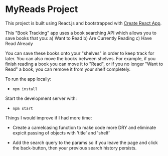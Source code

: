 # MyReads Project

This project is built using React.js and bootstrapped with [Create React App](https://github.com/facebookincubator/create-react-app).

This "Book Tracking" app uses a book searching API which allows you to save books that you:
a) Want to Read
b) Are Currently Reading
c) Have Read Already

You can save these books onto your "shelves" in order to keep track for later. You can also move the books between shelves. For example, if you finish reading a book you can move it to "Read", or if you no longer "Want to Read" a book, you can remove it from your shelf completely.

To run the app locally:

* `npm install`

Start the development server with:

* `npm start`

Things I would improve if I had more time:

* Create a camelcasing function to make code more DRY and eliminate expicit passing of objects with 'title' and 'shelf'

* Add the search query to the params so if you leave the page and click the back-button, then your previous search history persists.

